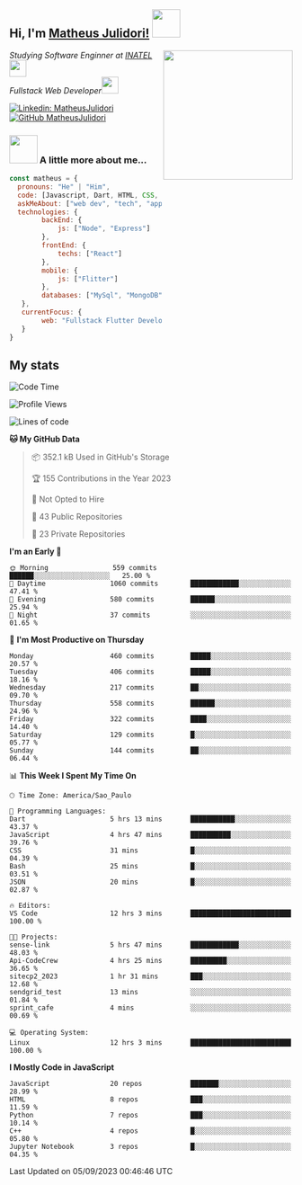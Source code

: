 <h2> Hi, I'm <a href="https://matheusjulidori.github.io" target="_blank">Matheus Julidori!</a> <img src="https://media.giphy.com/media/12oufCB0MyZ1Go/giphy.gif" width="50"></h2>
<img align='right' src="https://media.giphy.com/media/3oKIPnAiaMCws8nOsE/giphy.gif" width="230" height="auto">
<p><em>Studying Software Enginner at <a href="http://www.inatel.br" target="_blank">INATEL</a><img src="https://media.giphy.com/media/fYSnHlufseco8Fh93Z/giphy.gif" width="30"></br>
  Fullstack Web Developer<img src="https://media.giphy.com/media/WUlplcMpOCEmTGBtBW/giphy.gif" width="30">
</em></p>

[![Linkedin: MatheusJulidori](https://img.shields.io/badge/-MatheusJulidori-blue?style=flat-square&logo=Linkedin&logoColor=white&link=https://www.linkedin.com/in/MatheusJulidori/)](https://www.linkedin.com/in/MatheusJulidori/)
[![GitHub MatheusJulidori](https://img.shields.io/github/followers/matheusjulidori?label=follow&style=social)](https://github.com/MatheusJulidori)


### <img src="https://media.giphy.com/media/VgCDAzcKvsR6OM0uWg/giphy.gif" width="50"> A little more about me...  

```javascript
const matheus = {
  pronouns: "He" | "Him",
  code: [Javascript, Dart, HTML, CSS, Python, Java, C++],
  askMeAbout: ["web dev", "tech", "app dev", "games"],
  technologies: {
        backEnd: {
            js: ["Node", "Express"]
        },
        frontEnd: {
            techs: ["React"]
        },
        mobile: {
            js: ["Flitter"]
        },
        databases: ["MySql", "MongoDB","PostgreSQL","MariaDB"],
   },
   currentFocus: {
        web: "Fullstack Flutter Development"
   }
}
```
<h2>My stats</h2>

<!--START_SECTION:waka-->
![Code Time](http://img.shields.io/badge/Code%20Time-339%20hrs%2041%20mins-blue)

![Profile Views](http://img.shields.io/badge/Profile%20Views-0-blue)

![Lines of code](https://img.shields.io/badge/From%20Hello%20World%20I%27ve%20Written-7.0%20million%20lines%20of%20code-blue)

**🐱 My GitHub Data** 

> 📦 352.1 kB Used in GitHub's Storage 
 > 
> 🏆 155 Contributions in the Year 2023
 > 
> 🚫 Not Opted to Hire
 > 
> 📜 43 Public Repositories 
 > 
> 🔑 23 Private Repositories 
 > 
**I'm an Early 🐤** 

```text
🌞 Morning                559 commits         ██████░░░░░░░░░░░░░░░░░░░   25.00 % 
🌆 Daytime                1060 commits        ████████████░░░░░░░░░░░░░   47.41 % 
🌃 Evening                580 commits         ██████░░░░░░░░░░░░░░░░░░░   25.94 % 
🌙 Night                  37 commits          ░░░░░░░░░░░░░░░░░░░░░░░░░   01.65 % 
```
📅 **I'm Most Productive on Thursday** 

```text
Monday                   460 commits         █████░░░░░░░░░░░░░░░░░░░░   20.57 % 
Tuesday                  406 commits         █████░░░░░░░░░░░░░░░░░░░░   18.16 % 
Wednesday                217 commits         ██░░░░░░░░░░░░░░░░░░░░░░░   09.70 % 
Thursday                 558 commits         ██████░░░░░░░░░░░░░░░░░░░   24.96 % 
Friday                   322 commits         ████░░░░░░░░░░░░░░░░░░░░░   14.40 % 
Saturday                 129 commits         █░░░░░░░░░░░░░░░░░░░░░░░░   05.77 % 
Sunday                   144 commits         ██░░░░░░░░░░░░░░░░░░░░░░░   06.44 % 
```


📊 **This Week I Spent My Time On** 

```text
🕑︎ Time Zone: America/Sao_Paulo

💬 Programming Languages: 
Dart                     5 hrs 13 mins       ███████████░░░░░░░░░░░░░░   43.37 % 
JavaScript               4 hrs 47 mins       ██████████░░░░░░░░░░░░░░░   39.76 % 
CSS                      31 mins             █░░░░░░░░░░░░░░░░░░░░░░░░   04.39 % 
Bash                     25 mins             █░░░░░░░░░░░░░░░░░░░░░░░░   03.51 % 
JSON                     20 mins             █░░░░░░░░░░░░░░░░░░░░░░░░   02.87 % 

🔥 Editors: 
VS Code                  12 hrs 3 mins       █████████████████████████   100.00 % 

🐱‍💻 Projects: 
sense-link               5 hrs 47 mins       ████████████░░░░░░░░░░░░░   48.03 % 
Api-CodeCrew             4 hrs 25 mins       █████████░░░░░░░░░░░░░░░░   36.65 % 
sitecp2_2023             1 hr 31 mins        ███░░░░░░░░░░░░░░░░░░░░░░   12.68 % 
sendgrid_test            13 mins             ░░░░░░░░░░░░░░░░░░░░░░░░░   01.84 % 
sprint_cafe              4 mins              ░░░░░░░░░░░░░░░░░░░░░░░░░   00.69 % 

💻 Operating System: 
Linux                    12 hrs 3 mins       █████████████████████████   100.00 % 
```

**I Mostly Code in JavaScript** 

```text
JavaScript               20 repos            ███████░░░░░░░░░░░░░░░░░░   28.99 % 
HTML                     8 repos             ███░░░░░░░░░░░░░░░░░░░░░░   11.59 % 
Python                   7 repos             ███░░░░░░░░░░░░░░░░░░░░░░   10.14 % 
C++                      4 repos             █░░░░░░░░░░░░░░░░░░░░░░░░   05.80 % 
Jupyter Notebook         3 repos             █░░░░░░░░░░░░░░░░░░░░░░░░   04.35 % 
```




 Last Updated on 05/09/2023 00:46:46 UTC
<!--END_SECTION:waka-->
